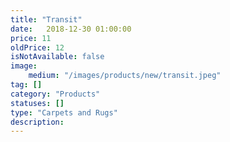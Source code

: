 ```yaml
---
title: "Transit" 
date:   2018-12-30 01:00:00
price: 11
oldPrice: 12
isNotAvailable: false
image: 
    medium: "/images/products/new/transit.jpeg"
tag: []
category: "Products"
statuses: []
type: "Carpets and Rugs"
description: 
---
```

